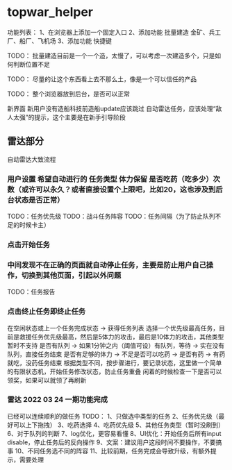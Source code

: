 # topwar_helper
功能列表：
1、在浏览器上添加一个固定入口
2、添加功能 批量建造 金矿、兵工厂、船厂、飞机场
3、添加功能 快捷键

TODO：
批量建造目前是一个一个造，太慢了，可以考虑一次建造多个，只是如何判断位置不足

TODO：
尽量的让这个东西看上去不那么土，像是一个可以信任的产品

TODO：
整个浏览器放到后台，是否可以正常

新界面
新用户没有造船科技前造船update应该跳过
自动雷达任务，应该处理“敌人太强”的提示，这个主要是在新手引导阶段

## 雷达部分
自动雷达大致流程
### 用户设置 希望自动进行的 任务类型 体力保留 是否吃药（吃多少）次数（或许可以永久？或者直接设置个上限吧，比如20，这也涉及到后台状态是否正常）
TODO：任务优先级
TODO：战斗任务阵容
TODO：任务间隔（为了防止队列不足的时候卡主）
### 点击开始任务
### 中间发现不在正确的页面就自动停止任务，主要是防止用户自己操作，切换到其他页面，引起以外问题
TODO：任务报告
### 点击终止任务即终止任务
在空闲状态或上一个任务完成状态 -> 获得任务列表
选择一个优先级最高任务，目前是救援任务优先级最高，然后是5体力的攻击，最后是10体力的攻击，其他类型暂时不支持
是否有队列 -> 如果1分钟之内（阈值可设）有队列，等待 -> 实在没有队列，直接任务结束
是否有足够的体力 -> 不足是否可以吃药 -> 是否有药 -> 有药就吃，没药任务结束
根据类型不同，按步骤进行，要记录状态，这里做一个简单的有限状态机，开始任务修改状态，防止任务重叠
闲着的时候检查一下是否可以领奖，如果可以就领了再刷新

### 雷达 2022 03 24 一期功能完成
已经可以连续顺利的做任务
TODO：
1、只做选中类型的任务
2、任务优先级（最好可以上下拖拽）
3、吃药选择
4、吃药优先级
5、其他任务类型（暂时没刷到）
6、对于队列的判断
7、log优化，更容易看懂
8、UI优化：开始任务后所有input disable，停止任务后的反向操作
9、文案：建议用户这段时间不要操作，不要搞事
10、不同任务选不同的阵容
11、比较前期，任务完成会导致升级，有额外提示，需要处理
